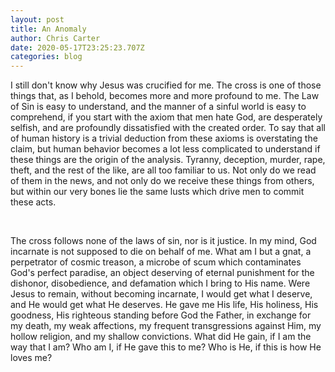 ```yaml
---
layout: post
title: An Anomaly
author: Chris Carter
date: 2020-05-17T23:25:23.707Z
categories: blog
---
```

I still don't know why Jesus was crucified for me. The cross is one of those things that, as I behold, becomes more and more profound to me. The Law of Sin is easy to understand, and the manner of a sinful world is easy to comprehend, if you start with the axiom that men hate God, are desperately selfish, and are profoundly dissatisfied with the created order. To say that all of human history is a trivial deduction from these axioms is overstating the claim, but human behavior becomes a lot less complicated to understand if these things are the origin of the analysis. Tyranny, deception, murder, rape, theft, and the rest of the like, are all too familiar to us. Not only do we read of them in the news, and not only do we receive these things from others, but within our very bones lie the same lusts which drive men to commit these acts.

<br>

The cross follows none of the laws of sin, nor is it justice. In my mind, God incarnate is not supposed to die on behalf of me. What am I but a gnat, a perpetrator of cosmic treason, a microbe of scum which contaminates God's perfect paradise, an object deserving of eternal punishment for the dishonor, disobedience, and defamation which I bring to His name. Were Jesus to remain, without becoming incarnate, I would get what I deserve, and He would get what He deserves. He gave me His life, His holiness, His goodness, His righteous standing before God the Father, in exchange for my death, my weak affections, my frequent transgressions against Him, my hollow religion, and my shallow convictions. What did He gain, if I am the way that I am? Who am I, if He gave this to me? Who is He, if this is how He loves me?
